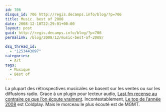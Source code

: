 ```yaml
---
id: 706
disqus_id: 706 http://regis.decamps.info/blog/?p=706
title: Music. best of 2008
date: 2008-12-10T22:29:01+00:00
layout: post
guid: http://regis.decamps.info/blog/?p=706
permalink: /blog/2008/12/music-best-of-2008/

dsq_thread_id:
  - "1253443097"
categories:
  - Art
tags:
  - Musique
  - Best of
---
```

La plupart des rétrospectives musicales se basent sur les ventes ou sur les diffusions radio. Grace à un plugin pour lecteur audio, [Last.fm recense au contraire ce que l’on écoute vraiment](http://blog.last.fm/2008/12/03/lastfm-best-of-2008). Incontestablement, [Le top de l’année 2008](http://www.last.fm/bestof/2008?setlang=en) est Coldplay. Mais le morceau le plus écouté est de MGMT.
